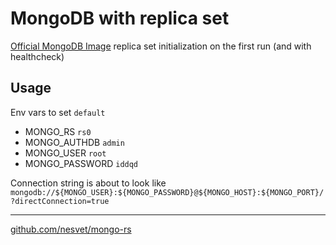 # MongoDB with replica set

[Official MongoDB Image](https://hub.docker.com/_/mongo) replica set initialization on the first run (and with healthcheck)

## Usage

Env vars to set `default`

* MONGO_RS `rs0`
* MONGO_AUTHDB `admin`
* MONGO_USER `root`
* MONGO_PASSWORD `iddqd`

Connection string is about to look like `mongodb://${MONGO_USER}:${MONGO_PASSWORD}@${MONGO_HOST}:${MONGO_PORT}/?directConnection=true`

---

[github.com/nesvet/mongo-rs](https://github.com/nesvet/mongo-rs)
